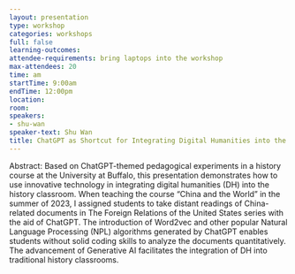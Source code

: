 ```yaml
---
layout: presentation
type: workshop
categories: workshops
full: false
learning-outcomes: 
attendee-requirements: bring laptops into the workshop
max-attendees: 20
time: am
startTime: 9:00am
endTime: 12:00pm
location: 
room: 
speakers:
- shu-wan
speaker-text: Shu Wan
title: ChatGPT as Shortcut for Integrating Digital Humanities into the History Classroom
---
```

Abstract: Based on ChatGPT-themed pedagogical experiments in a history course at the University at Buffalo, this presentation demonstrates how to use innovative technology in integrating digital humanities (DH) into the history classroom. When teaching the course “China and the World” in the summer of 2023, I assigned students to take distant readings of China-related documents in The Foreign Relations of the United States series with the aid of ChatGPT. The introduction of Word2vec and other popular Natural Language Processing (NPL) algorithms generated by ChatGPT enables students without solid coding skills to analyze the documents quantitatively. The advancement of Generative AI facilitates the integration of DH into traditional history classrooms.
